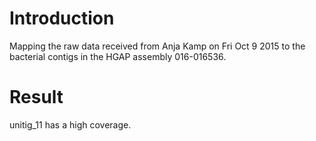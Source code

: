 # Introduction
Mapping the raw data received from Anja Kamp on Fri Oct 9 2015 to the bacterial contigs in the HGAP assembly 016-016536.

# Result
unitig\_11 has a high coverage.
